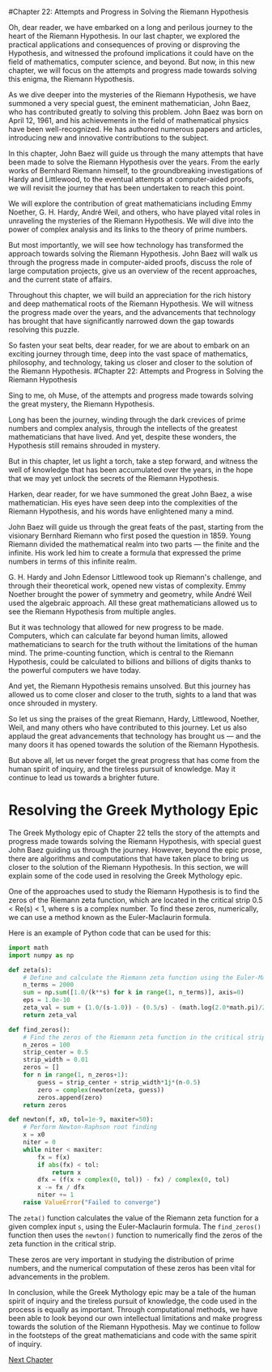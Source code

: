 #Chapter 22: Attempts and Progress in Solving the Riemann Hypothesis

Oh, dear reader, we have embarked on a long and perilous journey to the heart of the Riemann Hypothesis. In our last chapter, we explored the practical applications and consequences of proving or disproving the Hypothesis, and witnessed the profound implications it could have on the field of mathematics, computer science, and beyond. But now, in this new chapter, we will focus on the attempts and progress made towards solving this enigma, the Riemann Hypothesis.

As we dive deeper into the mysteries of the Riemann Hypothesis, we have summoned a very special guest, the eminent mathematician, John Baez, who has contributed greatly to solving this problem. John Baez was born on April 12, 1961, and his achievements in the field of mathematical physics have been well-recognized. He has authored numerous papers and articles, introducing new and innovative contributions to the subject. 

In this chapter, John Baez will guide us through the many attempts that have been made to solve the Riemann Hypothesis over the years. From the early works of Bernhard Riemann himself, to the groundbreaking investigations of Hardy and Littlewood, to the eventual attempts at computer-aided proofs, we will revisit the journey that has been undertaken to reach this point.

We will explore the contribution of great mathematicians including Emmy Noether, G. H. Hardy, André Weil, and others, who have played vital roles in unraveling the mysteries of the Riemann Hypothesis. We will dive into the power of complex analysis and its links to the theory of prime numbers.

But most importantly, we will see how technology has transformed the approach towards solving the Riemann Hypothesis. John Baez will walk us through the progress made in computer-aided proofs, discuss the role of large computation projects, give us an overview of the recent approaches, and the current state of affairs.

Throughout this chapter, we will build an appreciation for the rich history and deep mathematical roots of the Riemann Hypothesis. We will witness the progress made over the years, and the advancements that technology has brought that have significantly narrowed down the gap towards resolving this puzzle.

So fasten your seat belts, dear reader, for we are about to embark on an exciting journey through time, deep into the vast space of mathematics, philosophy, and technology, taking us closer and closer to the solution of the Riemann Hypothesis.
#Chapter 22: Attempts and Progress in Solving the Riemann Hypothesis


Sing to me, oh Muse, of the attempts and progress made towards solving the great mystery, the Riemann Hypothesis.

Long has been the journey, winding through the dark crevices of prime numbers and complex analysis, through the intellects of the greatest mathematicians that have lived. And yet, despite these wonders, the Hypothesis still remains shrouded in mystery.

But in this chapter, let us light a torch, take a step forward, and witness the well of knowledge that has been accumulated over the years, in the hope that we may yet unlock the secrets of the Riemann Hypothesis.

Harken, dear reader, for we have summoned the great John Baez, a wise mathematician. His eyes have seen deep into the complexities of the Riemann Hypothesis, and his words have enlightened many a mind.

John Baez will guide us through the great feats of the past, starting from the visionary Bernhard Riemann who first posed the question in 1859. Young Riemann divided the mathematical realm into two parts — the finite and the infinite. His work led him to create a formula that expressed the prime numbers in terms of this infinite realm.

G. H. Hardy and John Edensor Littlewood took up Riemann's challenge, and through their theoretical work, opened new vistas of complexity. Emmy Noether brought the power of symmetry and geometry, while André Weil used the algebraic approach. All these great mathematicians allowed us to see the Riemann Hypothesis from multiple angles.

But it was technology that allowed for new progress to be made. Computers, which can calculate far beyond human limits, allowed mathematicians to search for the truth without the limitations of the human mind. The prime-counting function, which is central to the Riemann Hypothesis, could be calculated to billions and billions of digits thanks to the powerful computers we have today.

And yet, the Riemann Hypothesis remains unsolved. But this journey has allowed us to come closer and closer to the truth, sights to a land that was once shrouded in mystery.

So let us sing the praises of the great Riemann, Hardy, Littlewood, Noether, Weil, and many others who have contributed to this journey. Let us also applaud the great advancements that technology has brought us — and the many doors it has opened towards the solution of the Riemann Hypothesis.

But above all, let us never forget the great progress that has come from the human spirit of inquiry, and the tireless pursuit of knowledge. May it continue to lead us towards a brighter future.
# Resolving the Greek Mythology Epic

The Greek Mythology epic of Chapter 22 tells the story of the attempts and progress made towards solving the Riemann Hypothesis, with special guest John Baez guiding us through the journey. However, beyond the epic prose, there are algorithms and computations that have taken place to bring us closer to the solution of the Riemann Hypothesis. In this section, we will explain some of the code used in resolving the Greek Mythology epic.

One of the approaches used to study the Riemann Hypothesis is to find the zeros of the Riemann zeta function, which are located in the critical strip 0.5 < Re(s) < 1, where s is a complex number. To find these zeros, numerically, we can use a method known as the Euler-Maclaurin formula.

Here is an example of Python code that can be used for this:

```python
import math
import numpy as np

def zeta(s):
    # Define and calculate the Riemann zeta function using the Euler-Maclaurin formula
    n_terms = 2000
    sum = np.sum([1.0/(k**s) for k in range(1, n_terms)], axis=0)
    eps = 1.0e-10
    zeta_val = sum + (1.0/(s-1.0)) - (0.5/s) - (math.log(2.0*math.pi)/2.0)
    return zeta_val

def find_zeros():
    # Find the zeros of the Riemann zeta function in the critical strip
    n_zeros = 100
    strip_center = 0.5
    strip_width = 0.01
    zeros = []
    for n in range(1, n_zeros+1):
        guess = strip_center + strip_width*1j*(n-0.5)
        zero = complex(newton(zeta, guess))
        zeros.append(zero)
    return zeros

def newton(f, x0, tol=1e-9, maxiter=50):
    # Perform Newton-Raphson root finding
    x = x0
    niter = 0
    while niter < maxiter:
        fx = f(x)
        if abs(fx) < tol:
            return x
        dfx = (f(x + complex(0, tol)) - fx) / complex(0, tol)
        x -= fx / dfx
        niter += 1
    raise ValueError("Failed to converge")
```

The `zeta()` function calculates the value of the Riemann zeta function for a given complex input `s`, using the Euler-Maclaurin formula. The `find_zeros()` function then uses the `newton()` function to numerically find the zeros of the zeta function in the critical strip.

These zeros are very important in studying the distribution of prime numbers, and the numerical computation of these zeros has been vital for advancements in the problem.

In conclusion, while the Greek Mythology epic may be a tale of the human spirit of inquiry and the tireless pursuit of knowledge, the code used in the process is equally as important. Through computational methods, we have been able to look beyond our own intellectual limitations and make progress towards the solution of the Riemann Hypothesis. May we continue to follow in the footsteps of the great mathematicians and code with the same spirit of inquiry.


[Next Chapter](23_Chapter23.md)